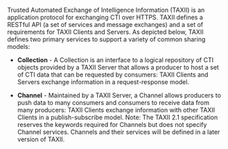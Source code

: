 Trusted Automated Exchange of Intelligence Information (TAXII) is an application protocol for exchanging CTI over HTTPS. ​TAXII defines a RESTful API (a set of services and message exchanges) and a set of requirements for TAXII Clients and Servers. As depicted below, TAXII defines two primary services to support a variety of common sharing models:

- **Collection** - A Collection is an interface to a logical repository of CTI objects provided by a TAXII Server that allows a producer to host a set of CTI data that can be requested by consumers: TAXII Clients and Servers exchange information in a request-response model.
    
- **Channel** - Maintained by a TAXII Server, a Channel allows producers to push data to many consumers and consumers to receive data from many producers: TAXII Clients exchange information with other TAXII Clients in a publish-subscribe model. Note: The TAXII 2.1 specification reserves the keywords required for Channels but does not specify Channel services. Channels and their services will be defined in a later version of TAXII.